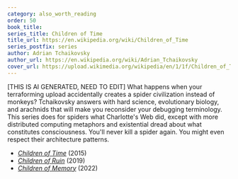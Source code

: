 ```yaml
---
category: also_worth_reading
order: 50
book_title:
series_title: Children of Time
title_url: https://en.wikipedia.org/wiki/Children_of_Time
series_postfix: series
author: Adrian Tchaikovsky
author_url: https://en.wikipedia.org/wiki/Adrian_Tchaikovsky
cover_url: https://upload.wikimedia.org/wikipedia/en/1/1f/Children_of_Time_%28novel%29.jpg
---
```

[THIS IS AI GENERATED, NEED TO EDIT] What happens when your terraforming upload accidentally creates a spider civilization instead of monkeys? Tchaikovsky answers with hard science, evolutionary biology, and arachnids that will make you reconsider your debugging terminology. This series does for spiders what Charlotte's Web did, except with more distributed computing metaphors and existential dread about what constitutes consciousness. You'll never kill a spider again. You might even respect their architecture patterns.
  - [*Children of Time*](https://en.wikipedia.org/wiki/Children_of_Time_(novel)) (2015)
  - [*Children of Ruin*](https://en.wikipedia.org/wiki/Children_of_Ruin) (2019)
  - [*Children of Memory*](https://en.wikipedia.org/wiki/Children_of_Memory) (2022)
